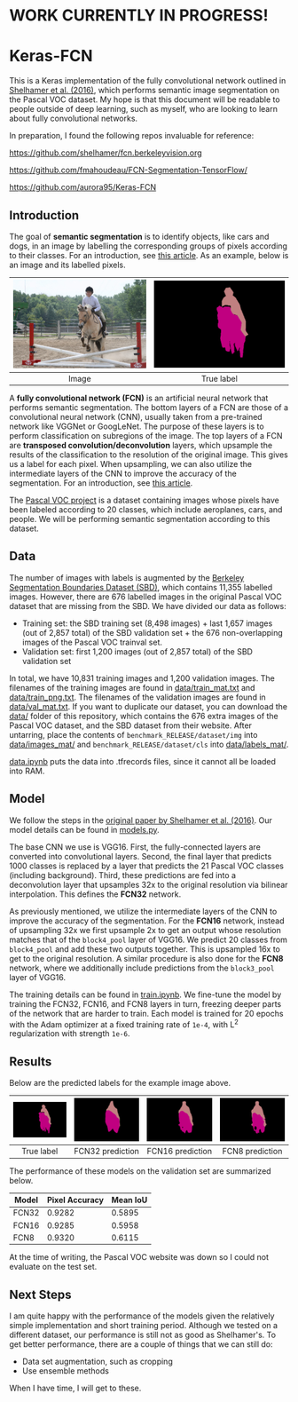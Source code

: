 # WORK CURRENTLY IN PROGRESS!

# Keras-FCN

This is a Keras implementation of the fully convolutional network outlined in <a href="https://arxiv.org/abs/1605.06211">Shelhamer et al. (2016)</a>, which performs semantic image segmentation on the Pascal VOC dataset.
My hope is that this document will be readable to people outside of deep learning, such as myself, who are looking to learn about fully convolutional networks.

In preparation, I found the following repos invaluable for reference:

https://github.com/shelhamer/fcn.berkeleyvision.org

https://github.com/fmahoudeau/FCN-Segmentation-TensorFlow/

https://github.com/aurora95/Keras-FCN

## Introduction

The goal of **semantic segmentation** is to identify objects, like cars and dogs, in an image by labelling the corresponding groups of pixels according to their classes.
For an introduction, see <a href="https://nanonets.com/blog/semantic-image-segmentation-2020/">this article</a>.
As an example, below is an image and its labelled pixels.

| <img src="assets/rider.jpg" alt="biker" width=400> | <img src="assets/rider_label.png" alt="true label" width=400> |
|:---:|:---:|
| Image | True label |

A **fully convolutional network (FCN)** is an artificial neural network that performs semantic segmentation. 
The bottom layers of a FCN are those of a convolutional neural network (CNN), usually taken from a pre-trained network like VGGNet or GoogLeNet.
The purpose of these layers is to perform classification on subregions of the image.
The top layers of a FCN are **transposed convolution/deconvolution** layers, which upsample the results of the classification to the resolution of the original image.
This gives us a label for each pixel.
When upsampling, we can also utilize the intermediate layers of the CNN to improve the accuracy of the segmentation.
For an introduction, see <a href="https://nanonets.com/blog/how-to-do-semantic-segmentation-using-deep-learning/">this article</a>.

The <a href="http://host.robots.ox.ac.uk/pascal/VOC/">Pascal VOC project</a> is a dataset containing images whose pixels have been labeled according to 20 classes, which include aeroplanes, cars, and people.
We will be performing semantic segmentation according to this dataset.

## Data

The number of images with labels is augmented by the <a href="http://home.bharathh.info/pubs/codes/SBD/download.html">Berkeley Segmentation Boundaries Dataset (SBD)</a>, which contains 11,355 labelled images.
However, there are 676 labelled images in the original Pascal VOC dataset that are missing from the SBD.
We have divided our data as follows:

- Training set: the SBD training set (8,498 images) + last 1,657 images (out of 2,857 total) of the SBD validation set + the 676 non-overlapping images of the Pascal VOC trainval set.
- Validation set: first 1,200 images (out of 2,857 total) of the SBD validation set

In total, we have 10,831 training images and 1,200 validation images.
The filenames of the training images are found in <a href="https://github.com/kevinddchen/Keras-FCN/blob/main/data/train_mat.txt">data/train_mat.txt</a> and <a href="https://github.com/kevinddchen/Keras-FCN/blob/main/data/train_png.txt">data/train_png.txt</a>. 
The filenames of the validation images are found in <a href="https://github.com/kevinddchen/Keras-FCN/blob/main/data/val_mat.txt">data/val_mat.txt</a>.
If you want to duplicate our dataset, you can download the <a href="https://github.com/kevinddchen/Keras-FCN/tree/main/data">data/</a> folder of this repository, which contains the 676 extra images of the Pascal VOC dataset, and the SBD dataset from their website.
After untarring, place the contents of `benchmark_RELEASE/dataset/img` into <a href="https://github.com/kevinddchen/Keras-FCN/tree/main/data/images_mat">data/images_mat/</a> and `benchmark_RELEASE/dataset/cls` into <a href="https://github.com/kevinddchen/Keras-FCN/tree/main/data/labels_mat">data/labels_mat/</a>.

<a href="https://github.com/kevinddchen/Keras-FCN/blob/main/data.ipynb">data.ipynb</a> puts the data into .tfrecords files, since it cannot all be loaded into RAM.

## Model

We follow the steps in the <a href="https://arxiv.org/abs/1605.06211">original paper by Shelhamer et al. (2016)</a>.
Our model details can be found in <a href="https://github.com/kevinddchen/Keras-FCN/blob/main/models.py">models.py</a>.

The base CNN we use is VGG16.
First, the fully-connected layers are converted into convolutional layers.
Second, the final layer that predicts 1000 classes is replaced by a layer that predicts the 21 Pascal VOC classes (including background).
Third, these predictions are fed into a deconvolution layer that upsamples 32x to the original resolution via bilinear interpolation.
This defines the **FCN32** network.

As previously mentioned, we utilize the intermediate layers of the CNN to improve the accuracy of the segmentation.
For the **FCN16** network, instead of upsampling 32x we first upsample 2x to get an output whose resolution matches that of the `block4_pool` layer of VGG16.
We predict 20 classes from `block4_pool` and add these two outputs together.
This is upsampled 16x to get to the original resolution.
A similar procedure is also done for the **FCN8** network, where we additionally include predictions from the `block3_pool` layer of VGG16.

The training details can be found in <a href="https://github.com/kevinddchen/Keras-FCN/blob/main/train.ipynb">train.ipynb</a>.
We fine-tune the model by training the FCN32, FCN16, and FCN8 layers in turn, freezing deeper parts of the network that are harder to train.
Each model is trained for 20 epochs with the Adam optimizer at a fixed training rate of `1e-4`, with L<sup>2</sup> regularization with strength `1e-6`.

## Results

Below are the predicted labels for the example image above.

| <img src="assets/rider_label.png" alt="true label" width=200> | <img src="assets/fcn32.png" alt="fcn32 pred" width=200> | <img src="assets/fcn16.png" alt="fcn16 pred" width=200> | <img src="assets/fcn8.png" alt="fcn8 pred" width=200> |
| :--: | :--: | :--: | :--: |
| True label | FCN32 prediction | FCN16 prediction | FCN8 prediction |

The performance of these models on the validation set are summarized below.

| Model | Pixel Accuracy | Mean IoU |
| --- | --- | --- |
| FCN32 | 0.9282 | 0.5895 |
| FCN16 | 0.9285 | 0.5958 |
| FCN8 | 0.9320 | 0.6115 |

At the time of writing, the Pascal VOC website was down so I could not evaluate on the test set.

## Next Steps

I am quite happy with the performance of the models given the relatively simple implementation and short training period.
Although we tested on a different dataset, our performance is still not as good as Shelhamer's.
To get better performance, there are a couple of things that we can still do:

- Data set augmentation, such as cropping
- Use ensemble methods

When I have time, I will get to these.
